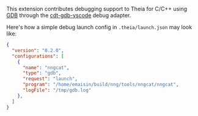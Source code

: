This extension contributes debugging support to Theia for C/C++ using
[GDB](https://www.gnu.org/software/gdb/) through the
[cdt-gdb-vscode](https://github.com/eclipse-cdt/cdt-gdb-vscode) debug adapter.

Here's how a simple debug launch config in `.theia/launch.json` may look like:

```json
{
  "version": "0.2.0",
  "configurations": [
    {
      "name": "nngcat",
      "type": "gdb",
      "request": "launch",
      "program": "/home/emaisin/build/nng/tools/nngcat/nngcat",
      "logFile": "/tmp/gdb.log"
    },
  ]
}
```
